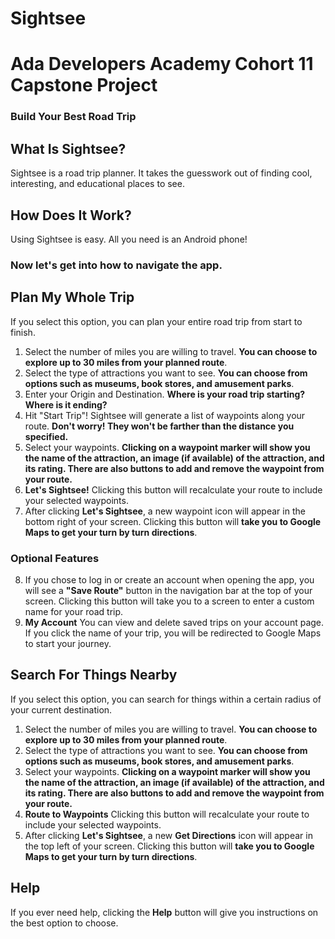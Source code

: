 # Sightsee
# Ada Developers Academy Cohort 11 Capstone Project
### Build Your Best Road Trip

## What Is Sightsee?
Sightsee is a road trip planner. It takes the guesswork out of finding cool, interesting, and educational places to see.

## How Does It Work?
Using Sightsee is easy. All you need is an Android phone!

### Now let's get into how to navigate the app.

## Plan My Whole Trip
If you select this option, you can plan your entire road trip from start to finish.
1. Select the number of miles you are willing to travel. **You can choose to explore up to 30 miles from your planned route**.
2. Select the type of attractions you want to see. **You can choose from options such as museums, book stores, and amusement parks**.
3. Enter your Origin and Destination. **Where is your road trip starting? Where is it ending?**
4. Hit "Start Trip"! Sightsee will generate a list of waypoints along your route. **Don't worry! They won't be farther than the distance you specified.**
5. Select your waypoints. **Clicking on a waypoint marker will show you the name of the attraction, an image (if available) of the attraction, and its rating. There are also buttons to add and remove the waypoint from your route.**
6. **Let's Sightsee!** Clicking this button will recalculate your route to include your selected waypoints.
7. After clicking **Let's Sightsee**, a new waypoint icon will appear in the bottom right of your screen. Clicking this button will **take you to Google Maps to get your turn by turn directions**.
### Optional Features
8. If you chose to log in or create an account when opening the app, you will see a **"Save Route"** button in the navigation bar at the top of your screen. Clicking this button will take you to a screen to enter a custom name for your road trip.
9. **My Account** You can view and delete saved trips on your account page. If you click the name of your trip, you will be redirected to Google Maps to start your journey.


## Search For Things Nearby
If you select this option, you can search for things within a certain radius of your current destination.
1. Select the number of miles you are willing to travel. **You can choose to explore up to 30 miles from your planned route**.
2. Select the type of attractions you want to see. **You can choose from options such as museums, book stores, and amusement parks**.
3. Select your waypoints. **Clicking on a waypoint marker will show you the name of the attraction, an image (if available) of the attraction, and its rating. There are also buttons to add and remove the waypoint from your route.**
4. **Route to Waypoints** Clicking this button will recalculate your route to include your selected waypoints.
5. After clicking **Let's Sightsee**, a new **Get Directions** icon will appear in the top left of your screen. Clicking this button will **take you to Google Maps to get your turn by turn directions**.


## Help
If you ever need help, clicking the **Help** button will give you instructions on the best option to choose. 
